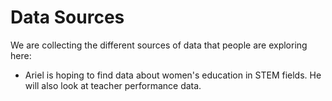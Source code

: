 Data Sources
=========

We are collecting the different sources of data that people are exploring here:

* Ariel is hoping to find data about women's education in STEM fields. He will also look at teacher performance data.